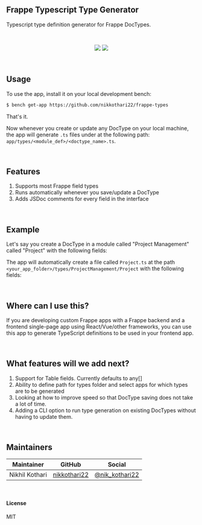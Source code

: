## Frappe Typescript Type Generator

Typescript type definition generator for Frappe DocTypes.

<br />
<p align="center">
  <a href="https://github.com/nikkothari22/frappe-types"><img src="https://img.shields.io/maintenance/yes/2022?style=flat-square" /></a>
  <a href="https://github.com/nikkothari22/frappe-types"><img src="https://img.shields.io/github/license/nikkothari22/frappe-types?style=flat-square" /></a>
</p>

<br/>

## Usage

To use the app, install it on your local development bench:

```bash
$ bench get-app https://github.com/nikkothari22/frappe-types
```

That's it. 

Now whenever you create or update any DocType on your local machine, the app will generate `.ts` files under at the following path: `app/types/<module_def>/<doctype_name>.ts`.

<br/>

## Features

1. Supports most Frappe field types
2. Runs automatically whenever you save/update a DocType
3. Adds JSDoc comments for every field in the interface

<br/>

## Example

Let's say you create a DocType in a module called "Project Management" called "Project" with the following fields:


The app will automatically create a file called `Project.ts` at the path `<your_app_folder>/types/ProjectManagement/Project` with the following fields:


<br/>

## Where can I use this?

If you are developing custom Frappe apps with a Frappe backend and a frontend single-page app using React/Vue/other frameworks, you can use this app to generate TypeScript definitions to be used in your frontend app. 


<br/>

## What features will we add next?

1. Support for Table fields. Currently defaults to any[]
2. Ability to define path for types folder and select apps for which types are to be generated
3. Looking at how to improve speed so that DocType saving does not take a lot of time.
4. Adding a CLI option to run type generation on existing DocTypes without having to update them.
   
<br/>


## Maintainers

| Maintainer     | GitHub                                          | Social                                              |
| -------------- | ----------------------------------------------- | --------------------------------------------------- |
| Nikhil Kothari | [nikkothari22](https://github.com/nikkothari22) | [@nik_kothari22](https://twitter.com/nik_kothari22) |

<br/>

#### License

MIT